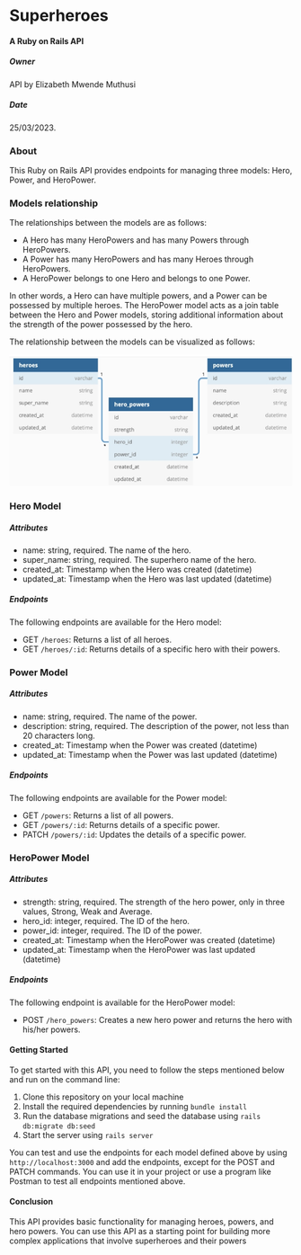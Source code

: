# Superheroes
#### A Ruby on Rails API

##### Owner
API by Elizabeth Mwende Muthusi
##### Date
25/03/2023.

### About
This Ruby on Rails API provides endpoints for managing three models: Hero, Power, and HeroPower.

### Models relationship
The relationships between the models are as follows:

- A Hero has many HeroPowers and has many Powers through HeroPowers.
- A Power has many HeroPowers and has many Heroes through HeroPowers.
- A HeroPower belongs to one Hero and belongs to one Power.

In other words, a Hero can have multiple powers, and a Power can be possessed by multiple heroes. The HeroPower model acts as a join table between the Hero and Power models, storing additional information about the strength of the power possessed by the hero.

The relationship between the models can be visualized as follows:

![alt text](hero_powers.jpg "Restaurant_Pizza Model")

### Hero Model
##### Attributes
- name: string, required. The name of the hero.
- super_name: string, required. The superhero name of the hero.
- created_at: Timestamp when the Hero was created (datetime)
- updated_at: Timestamp when the Hero was last updated (datetime)

##### Endpoints
The following endpoints are available for the Hero model:

- GET `/heroes`: Returns a list of all heroes.
- GET `/heroes/:id`: Returns details of a specific hero with their powers.

### Power Model
##### Attributes
- name: string, required. The name of the power.
- description: string, required. The description of the power, not less than 20 characters long.
- created_at: Timestamp when the Power was created (datetime)
- updated_at: Timestamp when the Power was last updated (datetime)

##### Endpoints
The following endpoints are available for the Power model:

- GET `/powers`: Returns a list of all powers.
- GET `/powers/:id`: Returns details of a specific power.
- PATCH `/powers/:id`: Updates the details of a specific power.

### HeroPower Model
##### Attributes
- strength: string, required. The strength of the hero power, only in three values, Strong, Weak and Average.
- hero_id: integer, required. The ID of the hero.
- power_id: integer, required. The ID of the power.
- created_at: Timestamp when the HeroPower was created (datetime)
- updated_at: Timestamp when the HeroPower was last updated (datetime)

##### Endpoints
The following endpoint is available for the HeroPower model:

- POST `/hero_powers`: Creates a new hero power and returns the hero with his/her powers.

#### Getting Started
To get started with this API, you need to follow the steps mentioned below and run on the command line:

1. Clone this repository on your local machine
2. Install the required dependencies by running `bundle install`
3. Run the database migrations and seed the database using `rails db:migrate db:seed`
4. Start the server using `rails server`

You can test and use the endpoints for each model defined above by using `http://localhost:3000` and add the endpoints, except for the POST and PATCH commands. You can use it in your project or use a program like Postman to test all endpoints mentioned above.

#### Conclusion
This API provides basic functionality for managing heroes, powers, and hero powers. You can use this API as a starting point for building more complex applications that involve superheroes and their powers